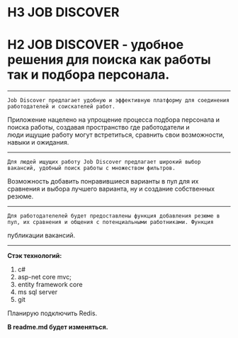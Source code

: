 # H3 JOB DISCOVER

# H2 JOB DISCOVER - удобное решения для поиска как работы так и подбора персонала.
---
    Job Discover предлагает удобную и эффективную платформу для соединения работодателей и соискателей работ.  
Приложение нацелено на упрощение процесса подбора персонала и поиска работы, создавая пространство где работодатели и  
люди ищущие работу могут встретиться, сравнить свои возможности, навыки и ожидания.

---

    Для людей ищущих работу Job Discover предлагает широкий выбор вакансий, удобный поиск работы с множеством фильтров.  
Возможность добавить понравившиеся варианты в пул для их сравнения и выбора лучшего варианта, ну и создание собственных резюме.

---

    Для работодателелей будет предоставлены функция добавления резюме в пул, их сравнения и общения с потенциальными работниками. Функция  
публикации вакансий.

---

**Стэк технологий:**

1. c#
2. asp-net core mvc;
3. entity framework core
4. ms sql server
5. git

Планирую подключить Redis.

**В readme.md будет изменяться.**